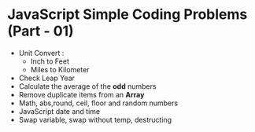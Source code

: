 # JavaScript Simple Coding Problems (Part - 01)
- Unit Convert :
  - Inch to Feet
  - Miles to Kilometer
- Check Leap Year
- Calculate the average of the **odd** numbers
- Remove duplicate items from an **Array**
- Math, abs,round, ceil, floor and random numbers
- JavaScript date and time
- Swap variable, swap without temp, destructing